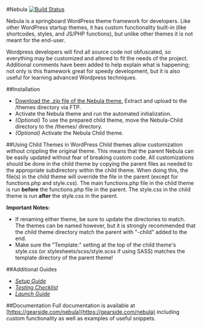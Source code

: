 #Nebula [![Build Status](https://travis-ci.org/chrisblakley/Nebula.svg?branch=master)](https://travis-ci.org/chrisblakley/Nebula)

Nebula is a springboard WordPress theme framework for developers. Like other WordPress startup themes, it has custom functionality built-in (like shortcodes, styles, and JS/PHP functions), but unlike other themes it is not meant for the end-user.

Wordpress developers will find all source code not obfuscated, so everything may be customized and altered to fit the needs of the project. Additional comments have been added to help explain what is happening; not only is this framework great for speedy development, but it is also useful for learning advanced Wordpress techniques.

##Installation
- [Download the .zip file of the Nebula theme.](https://github.com/chrisblakley/Nebula/archive/master.zip) Extract and upload to the /themes directory via FTP.
- Activate the Nebula theme and run the automated initialization.
- *(Optional)* To use the prepared child theme, move the Nebula-Child directory to the /themes/ directory.
- *(Optional)* Activate the Nebula Child theme.

##Using Child Themes in WordPress
Child themes allow customization without crippling the original theme. This means that the parent Nebula can be easily updated without fear of breaking custom code. All customizations should be done in the child theme by copying the parent files as needed to the appropriate subdirectory within the child theme. When doing this, the file(s) in the child theme will override the file in the parent (except for functions.php and style.css). The main functions.php file in the child theme is run **before** the functions.php file in the parent. The style.css in the child theme is run **after** the style.css in the parent.

**Important Notes:**
- If renaming either theme, be sure to update the directories to match. The themes can be named however, but it is strongly recommended that the child theme directory match the parent with "-child" added to the end.
- Make sure the "Template:" setting at the top of the child theme's style.css (or stylesheets/scss/style.scss if using SASS) matches the template directory of the parent theme!

##Additional Guides
- *[Setup Guide](https://gearside.com/nebula/documentation/get-started/)*
- *[Testing Checklist](https://gearside.com/nebula/documentation/get-started/testing-checklist/)*
- *[Launch Guide](https://gearside.com/nebula/documentation/get-started/launch-checklist/)*

##Documentation
Full documentation is available at [https://gearside.com/nebula](https://gearside.com/nebula) including custom functionality as well as examples of useful snippets.

